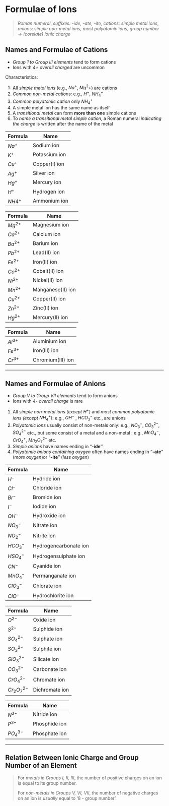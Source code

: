 # Formulae of Ions

> *Roman numeral*, *suffixes: -ide, -ate, -ite*, *cations: simple metal ions*, *anions: simple non-metal ions, most polyatomic ions*, *group number → (corelate) ionic charge*

## Names and Formulae of Cations

- *Group 1 to Group III elements* tend to form cations
- Ions with *4+ overall charged* are uncommon

Characteristics:

1. All *simple metal ions* (e.g., $Na^+$, $Mg^2+$) are cations
2. *Common non-metal cations*: e.g., $H^+$, $NH_4^+$
3. *Common polyatomic cation* only $NH_4^+$
4. A simple metal ion has the same name as itself
5. A *transitional metal* can form **more than one** simple cations
6. To *name a transitional metal simple cation*, a Roman numeral *indicating the charge* is written after the name of the metal

| Formula | Name          |
| ------- | ------------- |
| $Na^+$  | Sodium ion    |
| $K^+$   | Potassium ion |
| $Cu^+$  | Copper(i) ion |
| $Ag^+$  | Silver ion    |
| $Hg^+$  | Mercury ion   |
| $H^+$   | Hydrogen ion  |
| $NH4^+$ | Ammonium ion  |

| Formula   | Name              |
| --------- | ----------------- |
| $Mg^{2+}$ | Magnesium ion     |
| $Ca^{2+}$ | Calcium ion       |
| $Ba^{2+}$ | Barium ion        |
| $Pb^{2+}$ | Lead(II) ion      |
| $Fe^{2+}$ | Iron(II) ion      |
| $Co^{2+}$ | Cobalt(II) ion    |
| $Ni^{2+}$ | Nickel(II) ion    |
| $Mn^{2+}$ | Manganese(II) ion |
| $Cu^{2+}$ | Copper(II) ion    |
| $Zn^{2+}$ | Zinc(II) ion      |
| $Hg^{2+}$ | Mercury(II) ion   |

| Formula   | Name              |
| --------- | ----------------- |
| $Al^{3+}$ | Aluminium ion     |
| $Fe^{3+}$ | Iron(III) ion     |
| $Cr^{3+}$ | Chromium(III) ion |

---

## Names and Formulae of Anions

- *Group V to Group VII elements* tend to form anions
- Ions with *4- overall charge* is rare

1. All *simple non-metal ions (except $H^+$)*  and *most common polyatomic ions (except $NH_4^+$)*: e.g., $OH^-$ , $HCO_3^-$  etc., are anions
2. *Polyatomic ions* usually consist of non-metals only: e.g., $NO_3^-$, $CO_3^{2-}$,  $SO_4^{2-}$ etc., but some consist of a metal and a non-metal : e.g., $MnO_4^-$, $CrO_4^+$, $Mn_2O_7^{2-}$ etc.
3. *Simple anions* have names ending in “**-ide**‘’
4. *Polyatomic anions containing oxygen* often have names ending in “**-ate**“ (*more oxygen*)or “**-ite**” (*less oxygen*)

| Formula   | Name                  |
| --------- | --------------------- |
| $H^-$     | Hydride ion           |
| $Cl^-$    | Chloride ion          |
| $Br^-$    | Bromide ion           |
| $I^-$     | Iodide ion            |
| $OH^-$    | Hydroxide ion         |
| $NO_3^-$  | Nitrate ion           |
| $NO_2^-$  | Nitrite ion           |
| $HCO_3^-$ | Hydrogencarbonate ion |
| $HSO_4^-$ | Hydrogensulphate ion  |
| $CN^-$    | Cyanide ion           |
| $MnO_4^-$ | Permanganate ion      |
| $ClO_3^-$ | Chlorate ion          |
| $ClO^-$   | Hydrochlorite ion     |

| Formula        | Name           |
| -------------- | -------------- |
| $O^{2-}$       | Oxide ion      |
| $S^{2-}$       | Sulphide ion   |
| $SO_4^{2-}$    | Sulphate ion   |
| $SO_3^{2-}$    | Sulphite ion   |
| $SiO_3^{2-}$   | Silicate ion   |
| $CO_3^{2-}$    | Carbonate ion  |
| $CrO_4^{2-}$   | Chromate ion   |
| $Cr_2O_7^{2-}$ | Dichromate ion |

| Formula     | Name          |
| ----------- | ------------- |
| $N^{3-}$    | Nitride ion   |
| $P^{3-}$    | Phosphide ion |
| $PO_4^{3-}$ | Phosphate ion |

---

## Relation Between Ionic Charge and Group Number of an Element

> For *metals in Groups I, II, III*, the number of positive charges on an ion is equal to its group number.
>
> For *non-metals in Groups V, VI, VII*, the number of negative charges on an ion is *usually* equal to ‘8 - group number’.

